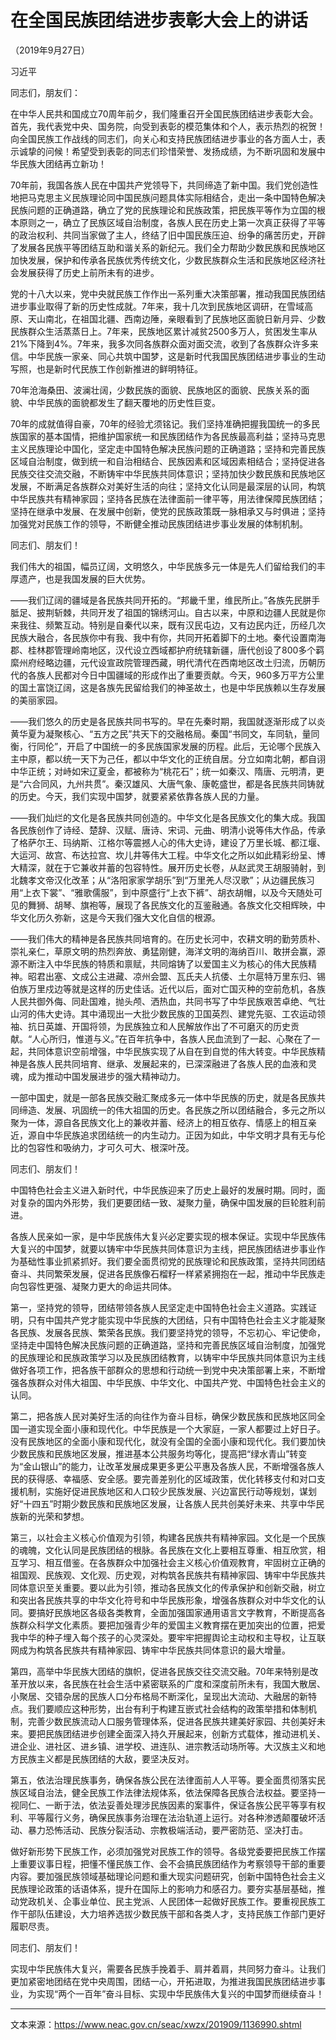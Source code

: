 # 在全国民族团结进步表彰大会上的讲话

（2019年9月27日）

习近平

同志们，朋友们：

在中华人民共和国成立70周年前夕，我们隆重召开全国民族团结进步表彰大会。首先，我代表党中央、国务院，向受到表彰的模范集体和个人，表示热烈的祝贺！向全国民族工作战线的同志们，向关心和支持民族团结进步事业的各方面人士，表示诚挚的问候！希望受到表彰的同志们珍惜荣誉、发扬成绩，为不断巩固和发展中华民族大团结再立新功！

70年前，我国各族人民在中国共产党领导下，共同缔造了新中国。我们党创造性地把马克思主义民族理论同中国民族问题具体实际相结合，走出一条中国特色解决民族问题的正确道路，确立了党的民族理论和民族政策，把民族平等作为立国的根本原则之一，确立了民族区域自治制度，各族人民在历史上第一次真正获得了平等的政治权利、共同当家做了主人，终结了旧中国民族压迫、纷争的痛苦历史，开辟了发展各民族平等团结互助和谐关系的新纪元。我们全力帮助少数民族和民族地区加快发展，保护和传承各民族优秀传统文化，少数民族群众生活和民族地区经济社会发展获得了历史上前所未有的进步。

党的十八大以来，党中央就民族工作作出一系列重大决策部署，推动我国民族团结进步事业取得了新的历史性成就。7年来，我十几次到民族地区调研，在雪域高原、天山南北，在祖国北疆、西南边陲，亲眼看到了民族地区面貌日新月异、少数民族群众生活蒸蒸日上。7年来，民族地区累计减贫2500多万人，贫困发生率从21%下降到4%。7年来，我多次同各族群众面对面交流，收到了各族群众许多来信。中华民族一家亲、同心共筑中国梦，这是新时代我国民族团结进步事业的生动写照，也是新时代民族工作创新推进的鲜明特征。

70年沧海桑田、波澜壮阔，少数民族的面貌、民族地区的面貌、民族关系的面貌、中华民族的面貌都发生了翻天覆地的历史性巨变。

70年的成就值得自豪，70年的经验尤须铭记。我们坚持准确把握我国统一的多民族国家的基本国情，把维护国家统一和民族团结作为各民族最高利益；坚持马克思主义民族理论中国化，坚定走中国特色解决民族问题的正确道路；坚持和完善民族区域自治制度，做到统一和自治相结合、民族因素和区域因素相结合；坚持促进各民族交往交流交融，不断铸牢中华民族共同体意识；坚持加快少数民族和民族地区发展，不断满足各族群众对美好生活的向往；坚持文化认同是最深层的认同，构筑中华民族共有精神家园；坚持各民族在法律面前一律平等，用法律保障民族团结；坚持在继承中发展、在发展中创新，使党的民族政策既一脉相承又与时俱进；坚持加强党对民族工作的领导，不断健全推动民族团结进步事业发展的体制机制。

同志们、朋友们！

我们伟大的祖国，幅员辽阔，文明悠久，中华民族多元一体是先人们留给我们的丰厚遗产，也是我国发展的巨大优势。

——我们辽阔的疆域是各民族共同开拓的。“邦畿千里，维民所止。”各族先民胼手胝足、披荆斩棘，共同开发了祖国的锦绣河山。自古以来，中原和边疆人民就是你来我往、频繁互动。特别是自秦代以来，既有汉民屯边，又有边民内迁，历经几次民族大融合，各民族你中有我、我中有你，共同开拓着脚下的土地。秦代设置南海郡、桂林郡管理岭南地区，汉代设立西域都护府统辖新疆，唐代创设了800多个羁縻州府经略边疆，元代设宣政院管理西藏，明代清代在西南地区改土归流，历朝历代的各族人民都对今日中国疆域的形成作出了重要贡献。今天，960多万平方公里的国土富饶辽阔，这是各族先民留给我们的神圣故土，也是中华民族赖以生存发展的美丽家园。

——我们悠久的历史是各民族共同书写的。早在先秦时期，我国就逐渐形成了以炎黄华夏为凝聚核心、“五方之民”共天下的交融格局。秦国“书同文，车同轨，量同衡，行同伦”，开启了中国统一的多民族国家发展的历程。此后，无论哪个民族入主中原，都以统一天下为己任，都以中华文化的正统自居。分立如南北朝，都自诩中华正统；对峙如宋辽夏金，都被称为“桃花石”；统一如秦汉、隋唐、元明清，更是“六合同风，九州共贯”。秦汉雄风、大唐气象、康乾盛世，都是各民族共同铸就的历史。今天，我们实现中国梦，就要紧紧依靠各族人民的力量。

——我们灿烂的文化是各民族共同创造的。中华文化是各民族文化的集大成。我国各民族创作了诗经、楚辞、汉赋、唐诗、宋词、元曲、明清小说等伟大作品，传承了格萨尔王、玛纳斯、江格尔等震撼人心的伟大史诗，建设了万里长城、都江堰、大运河、故宫、布达拉宫、坎儿井等伟大工程。中华文化之所以如此精彩纷呈、博大精深，就在于它兼收并蓄的包容特性。展开历史长卷，从赵武灵王胡服骑射，到北魏孝文帝汉化改革；从“洛阳家家学胡乐”到“万里羌人尽汉歌”；从边疆民族习用“上衣下裳”、“雅歌儒服”，到中原盛行“上衣下裤”、胡衣胡帽，以及今天随处可见的舞狮、胡琴、旗袍等，展现了各民族文化的互鉴融通。各族文化交相辉映，中华文化历久弥新，这是今天我们强大文化自信的根源。

——我们伟大的精神是各民族共同培育的。在历史长河中，农耕文明的勤劳质朴、崇礼亲仁，草原文明的热烈奔放、勇猛刚健，海洋文明的海纳百川、敢拼会赢，源源不断注入中华民族的特质和禀赋，共同熔铸了以爱国主义为核心的伟大民族精神。昭君出塞、文成公主进藏、凉州会盟、瓦氏夫人抗倭、土尔扈特万里东归、锡伯族万里戍边等就是这样的历史佳话。近代以后，面对亡国灭种的空前危机，各族人民共御外侮、同赴国难，抛头颅、洒热血，共同书写了中华民族艰苦卓绝、气壮山河的伟大史诗。其中涌现出一大批少数民族的卫国英烈、建党先驱、工农运动领袖、抗日英雄、开国将领，为民族独立和人民解放作出了不可磨灭的历史贡献。“人心所归，惟道与义。”在百年抗争中，各族人民血流到了一起、心聚在了一起，共同体意识空前增强，中华民族实现了从自在到自觉的伟大转变。中华民族精神是各族人民共同培育、继承、发展起来的，已深深融进了各族人民的血液和灵魂，成为推动中国发展进步的强大精神动力。

一部中国史，就是一部各民族交融汇聚成多元一体中华民族的历史，就是各民族共同缔造、发展、巩固统一的伟大祖国的历史。各民族之所以团结融合，多元之所以聚为一体，源自各民族文化上的兼收并蓄、经济上的相互依存、情感上的相互亲近，源自中华民族追求团结统一的内生动力。正因为如此，中华文明才具有无与伦比的包容性和吸纳力，才可久可大、根深叶茂。

同志们、朋友们！

中国特色社会主义进入新时代，中华民族迎来了历史上最好的发展时期。同时，面对复杂的国内外形势，我们更要团结一致、凝聚力量，确保中国发展的巨轮胜利前进。

各族人民亲如一家，是中华民族伟大复兴必定要实现的根本保证。实现中华民族伟大复兴的中国梦，就要以铸牢中华民族共同体意识为主线，把民族团结进步事业作为基础性事业抓紧抓好。我们要全面贯彻党的民族理论和民族政策，坚持共同团结奋斗、共同繁荣发展，促进各民族像石榴籽一样紧紧拥抱在一起，推动中华民族走向包容性更强、凝聚力更大的命运共同体。

第一，坚持党的领导，团结带领各族人民坚定走中国特色社会主义道路。实践证明，只有中国共产党才能实现中华民族的大团结，只有中国特色社会主义才能凝聚各民族、发展各民族、繁荣各民族。我们要坚持党的领导，不忘初心、牢记使命，坚持走中国特色解决民族问题的正确道路，坚持和完善民族区域自治制度，加强党的民族理论和民族政策学习以及民族团结教育，以铸牢中华民族共同体意识为主线做好各项工作，把各族干部群众的思想和行动统一到党中央决策部署上来，不断增强各族群众对伟大祖国、中华民族、中华文化、中国共产党、中国特色社会主义的认同。

第二，把各族人民对美好生活的向往作为奋斗目标，确保少数民族和民族地区同全国一道实现全面小康和现代化。中华民族是一个大家庭，一家人都要过上好日子。没有民族地区的全面小康和现代化，就没有全国的全面小康和现代化。我们要加快少数民族和民族地区发展，推进基本公共服务均等化，提高把“绿水青山”转变为“金山银山”的能力，让改革发展成果更多更公平惠及各族人民，不断增强各族人民的获得感、幸福感、安全感。要完善差别化的区域政策，优化转移支付和对口支援机制，实施好促进民族地区和人口较少民族发展、兴边富民行动等规划，谋划好“十四五”时期少数民族和民族地区发展，让各族人民共创美好未来、共享中华民族新的光荣和梦想。

第三，以社会主义核心价值观为引领，构建各民族共有精神家园。文化是一个民族的魂魄，文化认同是民族团结的根脉。各民族在文化上要相互尊重、相互欣赏，相互学习、相互借鉴。在各族群众中加强社会主义核心价值观教育，牢固树立正确的祖国观、民族观、文化观、历史观，对构筑各民族共有精神家园、铸牢中华民族共同体意识至关重要。要以此为引领，推动各民族文化的传承保护和创新交融，树立和突出各民族共享的中华文化符号和中华民族形象，增强各族群众对中华文化的认同。要搞好民族地区各级各类教育，全面加强国家通用语言文字教育，不断提高各族群众科学文化素质。要把加强青少年的爱国主义教育摆在更加突出的位置，把爱我中华的种子埋入每个孩子的心灵深处。要牢牢把握舆论主动权和主导权，让互联网成为构筑各民族共有精神家园、铸牢中华民族共同体意识的最大增量。

第四，高举中华民族大团结的旗帜，促进各民族交往交流交融。70年来特别是改革开放以来，各民族在社会生活中紧密联系的广度和深度前所未有，我国大散居、小聚居、交错杂居的民族人口分布格局不断深化，呈现出大流动、大融居的新特点。我们要顺应这种形势，出台有利于构建互嵌式社会结构的政策举措和体制机制，完善少数民族流动人口服务管理体系，促进各民族共建美好家园、共创美好未来。要把民族团结进步创建全面深入持久开展起来，创新方式载体，推动进机关、进企业、进社区、进乡镇、进学校、进连队、进宗教活动场所等。大汉族主义和地方民族主义都是民族团结的大敌，要坚决反对。

第五，依法治理民族事务，确保各族公民在法律面前人人平等。要全面贯彻落实民族区域自治法，健全民族工作法律法规体系，依法保障各民族合法权益。要坚持一视同仁、一断于法，依法妥善处理涉民族因素的案事件，保证各族公民平等享有权利、平等履行义务，确保民族事务治理在法治轨道上运行。对各种渗透颠覆破坏活动、暴力恐怖活动、民族分裂活动、宗教极端活动，要严密防范、坚决打击。

做好新形势下民族工作，必须加强党对民族工作的领导。各级党委要把民族工作摆上重要议事日程，把懂不懂民族工作、会不会搞民族团结作为考察领导干部的重要内容。要加强民族领域基础理论问题和重大现实问题研究，创新中国特色社会主义民族理论政策的话语体系，提升在国际上的影响力和感召力。要夯实基层基础，推动党政机关、企事业单位、民主党派、人民团体一起做好民族工作。要重视民族工作干部队伍建设，大力培养选拔少数民族干部和各类人才，支持民族工作部门更好履职尽责。

同志们、朋友们！

实现中华民族伟大复兴，需要各民族手挽着手、肩并着肩，共同努力奋斗。让我们更加紧密地团结在党中央周围，团结一心，开拓进取，为推进我国民族团结进步事业，为实现“两个一百年”奋斗目标、实现中华民族伟大复兴的中国梦而继续奋斗！

***

文本来源：https://www.neac.gov.cn/seac/xwzx/201909/1136990.shtml